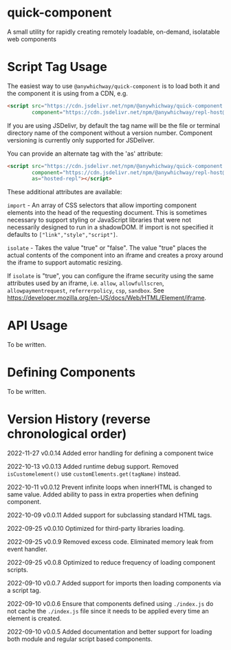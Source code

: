 # quick-component
A small utility for rapidly creating remotely loadable, on-demand, isolatable web components

# Script Tag Usage

The easiest way to use `@anywhichway/quick-component` is to load both it and the component it is using from a CDN, e.g.

```html
<script src="https://cdn.jsdelivr.net/npm/@anywhichway/quick-component.j" 
        component="https://cdn.jsdelivr.net/npm/@anywhichway/repl-host@0.0.4"></script>
```

If you are using JSDelivr, by default the tag name will be the file or terminal directory name of the component without a version number. Component versioning is 
currently only supported for JSDeliver.

You can provide an alternate tag with the 'as' attribute:

```html
<script src="https://cdn.jsdelivr.net/npm/@anywhichway/quick-component.js@0.0.5" 
        component="https://cdn.jsdelivr.net/npm/@anywhichway/repl-host@0.0.3" 
        as="hosted-repl"></script>
```

These additional attributes are available:

`import` - An array of CSS selectors that allow importing component elements into the head of the
requesting document. This is sometimes necessary to support styling or JavaScript libraries that
were not necessarily designed to run in a shadowDOM. If import is not specified it defaults to
`["link","style","script"]`.

`isolate` - Takes the value "true" or "false". The value "true" places the actual contents of the
component into an iframe and creates a proxy around the iframe to support automatic resizing.

If `isolate` is "true", you can configure the iframe security using the same attributes used by an iframe, i.e.
`allow`, `allowfullscren`, `allowpaymentrequest`, `referrerpolicy`, `csp`, `sandbox`. See
https://developer.mozilla.org/en-US/docs/Web/HTML/Element/iframe. 

# API Usage

To be written.

# Defining Components

To be written.

# Version History (reverse chronological order)

2022-11-27 v0.0.14 Added error handling for defining a component twice

2022-10-13 v0.0.13 Added runtime debug support. Removed `isCustomelement()` use `customElements.get(tagName)` instead.

2022-10-11 v0.0.12 Prevent infinite loops when innerHTML is changed to same value. Added ability to pass in extra
properties when defining component.

2022-10-09 v0.0.11 Added support for subclassing standard HTML tags.

2022-09-25 v0.0.10 Optimized for third-party libraries loading.

2022-09-25 v0.0.9 Removed excess code. Eliminated memory leak from event handler.

2022-09-25 v0.0.8 Optimized to reduce frequency of loading component scripts.

2022-09-10 v0.0.7 Added support for imports then loading components via a script tag.

2022-09-10 v0.0.6 Ensure that components defined using `./index.js` do not cache the `./index.js` file since it needs
to be applied every time an element is created.

2022-09-10 v0.0.5 Added documentation and better support for loading both module and regular script based components.

